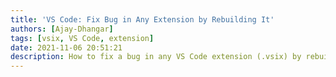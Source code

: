 ```yaml
---
title: 'VS Code: Fix Bug in Any Extension by Rebuilding It'
authors: [Ajay-Dhangar]
tags: [vsix, VS Code, extension]
date: 2021-11-06 20:51:21
description: How to fix a bug in any VS Code extension (.vsix) by rebuilding that extension
---
```

